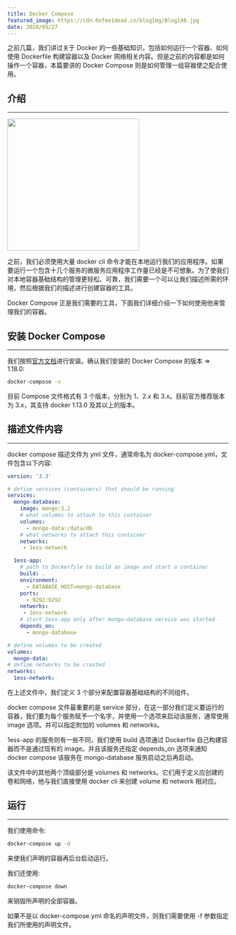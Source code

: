 ```yaml
---
title: Docker Compose
featured_image: https://cdn.0xfee1dead.cn/blogImg/Blog148.jpg
date: 2020/05/27
---
```


之前几篇，我们讲过关于 Docker 的一些基础知识，包括如何运行一个容器、如何使用 Dockerfile 构建容器以及 Docker 网络相关内容。但是之前的内容都是如何操作一个容器，本篇要讲的 Docker Compose 则是如何管理一组容器使之配合使用。

## 介绍
***  
<img src="https://cdn.0xfee1dead.cn/contentImg/docker/compose.png" width="300px" alt="">

之前，我们必须使用大量 docker cli 命令才能在本地运行我们的应用程序。如果要运行一个包含十几个服务的微服务应用程序工作量已经是不可想象。为了使我们对本地容器基础结构的管理更轻松、可靠，我们需要一个可以让我们描述所需的环境，然后根据我们的描述进行创建容器的工具。

Docker Compose 正是我们需要的工具，下面我们详细介绍一下如何使用他来管理我们的容器。

## 安装 Docker Compose
***  
我们按照[官方文档](https://docs.docker.com/compose/install/)进行安装。确认我们安装的 Docker Compose 的版本 => 1.18.0: 
``` sh
docker-compose -v
```

目前 Compose 文件格式有 3 个版本，分别为 1、2.x 和 3.x。目前官方推荐版本为 3.x，其支持 docker 1.13.0 及其以上的版本。

## 描述文件内容
***  
docker compose 描述文件为 yml 文件，通常命名为 docker-compose.yml，文件包含以下内容: 
``` yaml
version: '3.3'

# define services (containers) that should be running
services:
  mongo-database:
    image: mongo:3.2
    # what volumes to attach to this container
    volumes:
      - mongo-data:/data/db
    # what networks to attach this container
    networks:
     - 1ess-network

  1ess-app:
    # path to Dockerfile to build an image and start a container
    build: .
    environment:
      - DATABASE_HOST=mongo-database
    ports:
      - 9292:9292
    networks:
     - 1ess-network
    # start 1ess-app only after mongo-database service was started
    depends_on:
      - mongo-database

# define volumes to be created
volumes:
  mongo-data:
# define networks to be created
networks:
  1ess-network:
```

在上述文件中，我们定义 3 个部分来配置容器基础结构的不同组件。

docker compose 文件最重要的是 service 部分，在这一部分我们定义要运行的容器，我们要为每个服务赋予一个名字，并使用一个选项来启动该服务，通常使用 image 选项。并可以指定附加的 volumes 和 networks。

1ess-app 的服务则有一些不同，我们使用 build 选项通过 Dockerfile 自己构建容器而不是通过现有的 image。并且该服务还指定 depends_on 选项来通知 docker compose 该服务在 mongo-database 服务启动之后再启动。

该文件中的其他两个顶级部分是 volumes 和 networks。它们用于定义应创建的卷和网络，他与我们直接使用 docker cli 来创建 volume 和 network 相对应。

## 运行
***  
我们使用命令: 
``` sh
docker-compose up -d
```

来使我们声明的容器再后台启动运行。

我们还使用: 
``` sh
docker-compose down
```

来销毁所声明的全部容器。

如果不是以 docker-compose.yml 命名的声明文件，则我们需要使用 -f 参数指定我们所使用的声明文件。